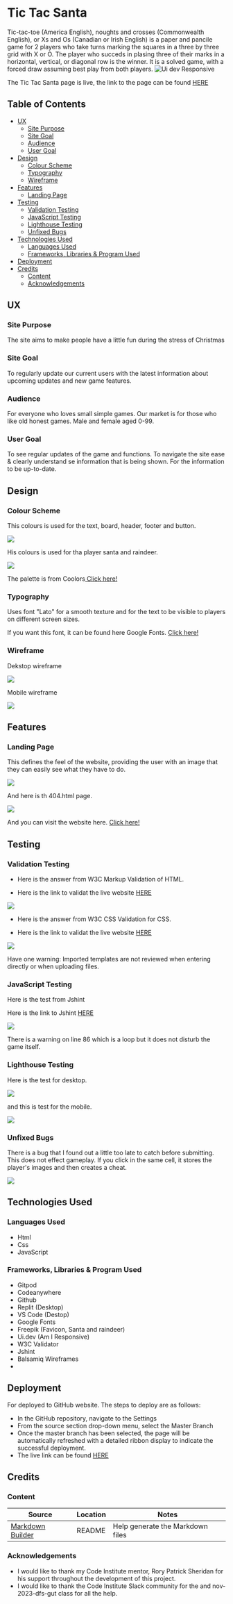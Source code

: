 # Tic Tac Santa 
Tic-tac-toe (America English), noughts and crosses (Commonwealth English), or Xs and Os (Canadian or Irish English) is a paper and pancile game for 2 players who take turns marking the squares in a three by three grid with X or O. The player who succeds in plasing three of their marks in a horizontal, vertical, or diagonal row is the winner. It is a solved game, with a forced draw assuming best play from both players.
![Ui dev Responsive](https://github.com/AndersH82/TicTacSanta/assets/150241728/7646aac9-6d96-4125-ab81-946194bca17d)

The Tic Tac Santa page is live, the link to the page can be found <a href="https://andersh82.github.io/TicTacSanta/" rel="nofollow">HERE</a>

## Table of Contents
+ [UX](#ux "UX")
  + [Site Purpose](#site-purpose "Site Purpose")
  + [Site Goal](#site-goal "SIte Goal")
  + [Audience](#audience "Audience")
  + [User Goal](#user-goal "User Goal")
+ [Design](#design "Design")
  + [Colour Scheme](#colour-scheme "Colour Scheme")
  + [Typography](#typography "Typography")
  + [Wireframe](#wireframe "Wireframe")
+ [Features](#features "Features")
  + [Landing Page](#landing-page "Landing Page")
+ [Testing](#testing "Testing")
  + [Validation Testing](#validation-testing "Validation Testing")
  + [JavaScript Testing](#javascript-testing "JavaScript Testing")
  + [Lighthouse Testing](#lighthouse-testing "Lighthouse Testing")
  + [Unfixed Bugs](#unfixed-bugs "Unfixed Bugs")
+ [Technologies Used](#technologies-used "Technologies Used")
  + [Languages Used](#languages-used "Languages Used")
  + [Frameworks, Libraries & Program Used](#frameworks-libraries-program-used "Frameworks, Libraries & Program Used")
+ [Deployment](#deployment "Deployment")
+ [Credits](#credits "Credits")
  + [Content](#Content "Content")
  + [Acknowledgements](#acknowledgements "Acknowledgements")

## UX

### Site Purpose
The site aims to make people have a little fun during the stress of Christmas

### Site Goal
To regularly update our current users with the latest information about upcoming updates and new game features.

### Audience
For everyone who loves small simple games. Our market is for those who like old honest games. Male and female aged 0-99.

### User Goal
To see regular updates of the game and functions.
To navigate the site ease & clearly understand se information that is being shown.
For the information to be up-to-date.

## Design

### Colour Scheme
This colours is used for the text, board, header, footer and button.

 <img src="assets/image-readme/palettemain.png">

His colours is used for tha player santa and raindeer.

<img src="assets/image-readme/playerpalette.png">

The palette is from Coolors<a href="https://coolors.co/"> Click here!</a>

### Typography

Uses font "Lato" for a smooth texture and for the text to be visible to players on different screen sizes.

If you want this font, it can be found here Google Fonts. <a href="https://fonts.google.com/specimen/Lato?query=lato">Click here!</a>

### Wireframe

Dekstop wireframe

<img src="assets/image-readme/tictacsantadesk.png">

Mobile wireframe

<img src="assets/image-readme/tictacsantamobile.png">

## Features

### Landing Page

This defines the feel of the website, providing the user with an image that they can easily see what they have to do.

<img src="assets/image-readme/landingpage.png">

And here is th 404.html page.

<img src="assets/image-readme/404.png">

And you can visit the website here. <a href="https://https://andersh82.github.io/TicTacSanta/">Click here!</a>

## Testing

### Validation Testing

- Here is the answer from W3C Markup Validation of HTML.

- Here is the link to validat the live website <a href="https://validator.w3.org/nu/?doc=https%3A%2F%2Fandersh82.github.io%2FTicTacSanta%2F"> HERE</a>

<img src="assets/image-readme/htmlval.png">

- Here is the answer from W3C CSS Validation for CSS.

- Here is the link to validat the live website <a href="https://jigsaw.w3.org/css-validator/validator?uri=https%3A%2F%2Fandersh82.github.io%2FTicTacSanta%2F&profile=css3svg&usermedium=all&warning=1&vextwarning=&lang=sv">HERE</a>

<img src="assets/image-readme/cssval.png">

Have one warning: Imported templates are not reviewed when entering directly or when uploading files.

### JavaScript Testing

Here is the test from Jshint

Here is the link to Jshint <a href="https://jshint.com/">HERE</a>

<img src="assets/image-readme/jshint.png">

There is a warning on line 86 which is a loop but it does not disturb the game itself.

### Lighthouse Testing

Here is the test for desktop.

<img src="assets/image-readme/lighthousedesk.png">

and this is test for the mobile.

<img src="assets/image-readme/lighthousemobile.png">

### Unfixed Bugs

There is a bug that I found out a little too late to catch before submitting. This does not effect gameplay.
If you click in the same cell, it stores the player's images and then creates a cheat.

<img src="assets/image-readme/unfixedbug.png">

## Technologies Used

### Languages Used
 - Html
 - Css
 - JavaScript

### Frameworks, Libraries & Program Used
 - Gitpod
 - Codeanywhere
 - Github
 - Replit (Desktop)
 - VS Code (Destop)
 - Google Fonts 
 - Freepik (Favicon, Santa and raindeer)
 - Ui.dev  (Am I Responsive)
 - W3C Validator
 - Jshint
 - Balsamiq Wireframes
 - 

## Deployment
For deployed to GitHub website. The steps to deploy are as follows:

 - In the GitHub repository, navigate to the Settings 
 - From the source section drop-down menu, select the Master Branch
 - Once the master branch has been selected, the page will be automatically refreshed with a detailed ribbon display to indicate the successful deployment.
 - The live link can be found <a href="https://andersh82.github.io/TicTacSanta/">HERE</a>
## Credits

### Content

| Source | Location | Notes |
| --- | --- | --- |
| [Markdown Builder](https://tim.2bn.dev/markdown-builder) | README  | Help generate the Markdown files |

### Acknowledgements

- I would like to thank my Code Institute mentor, Rory Patrick Sheridan for his support throughout the development of this project.
- I would like to thank the Code Institute Slack community for the and nov-2023-dfs-gut class for all the help.